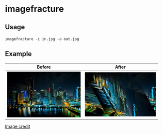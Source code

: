 # imagefracture

## Usage

`imagefracture -i in.jpg -o out.jpg`

## Example

| Before                              | After                             |
| ----------------------------------- | --------------------------------- |
| ![Before imagefracture](before.jpg) | ![After imagefracture](after.jpg) |


[Image credit](https://unsplash.com/photos/P4tbpnpz61Y)